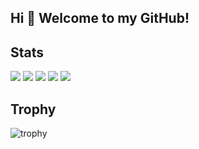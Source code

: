 ## Hi 👋 Welcome to my GitHub!

<!--
**DaiIshida4869/DaiIshida4869** is a ✨ _special_ ✨ repository because its `README.md` (this file) appears on your GitHub profile.

Here are some ideas to get you started:

- 🔭 I’m currently working on ...
- 🌱 I’m currently learning ...
- 👯 I’m looking to collaborate on ...
- 🤔 I’m looking for help with ...
- 💬 Ask me about ...
- 📫 How to reach me: ...
- 😄 Pronouns: ...
- ⚡ Fun fact: ...
-->

## Stats
![](http://github-profile-summary-cards.vercel.app/api/cards/profile-details?username=DaiIshida4869&theme=gruvbox)
![](http://github-profile-summary-cards.vercel.app/api/cards/repos-per-language?username=DaiIshida4869&theme=gruvbox)
![](http://github-profile-summary-cards.vercel.app/api/cards/most-commit-language?username=DaiIshida4869&theme=gruvbox)
![](http://github-profile-summary-cards.vercel.app/api/cards/stats?username=DaiIshida4869&theme=gruvbox)
![](http://github-profile-summary-cards.vercel.app/api/cards/productive-time?username=DaiIshida4869&theme=gruvbox&utcOffset=9)

## Trophy
![trophy](https://github-profile-trophy.vercel.app/?username=DaiIshida4869&theme=gruvbox)

